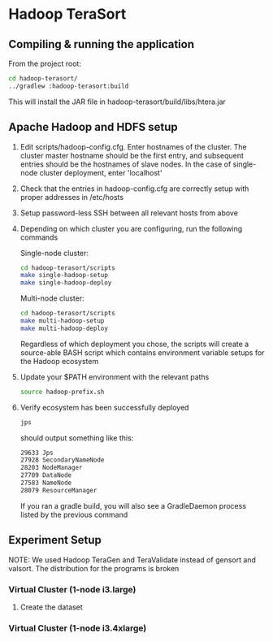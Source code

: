 # Hadoop TeraSort

## Compiling & running the application

From the project root:

```bash
cd hadoop-terasort/
../gradlew :hadoop-terasort:build
```
This will install the JAR file in hadoop-terasort/build/libs/htera.jar

## Apache Hadoop and HDFS setup

1. Edit scripts/hadoop-config.cfg. Enter hostnames of the cluster. The cluster master hostname should be the first entry,
and subsequent entries should be the hostnames of slave nodes. In the case of single-node cluster deployment, enter 'localhost'
2. Check that the entries in hadoop-config.cfg are correctly setup with proper addresses in /etc/hosts
3. Setup password-less SSH between all relevant hosts from above
4. Depending on which cluster you are configuring, run the following commands

    Single-node cluster:
    ```bash
    cd hadoop-terasort/scripts
    make single-hadoop-setup
    make single-hadoop-deploy
    ```

    Multi-node cluster:
    ```bash
    cd hadoop-terasort/scripts
    make multi-hadoop-setup
    make multi-hadoop-deploy
    ```

    Regardless of which deployment you chose, the scripts will create a source-able BASH script which contains environment
    variable setups for the Hadoop ecosystem

5. Update your $PATH environment with the relevant paths
    ```bash
    source hadoop-prefix.sh
    ```

6. Verify ecosystem has been successfully deployed

    ```bash
    jps
    ```
    should output something like this:

    ```bash
    29633 Jps
    27928 SecondaryNameNode
    28203 NodeManager
    27709 DataNode
    27583 NameNode
    28079 ResourceManager
    ```

    If you ran a gradle build, you will also see a GradleDaemon process listed by the previous command

## Experiment Setup

NOTE: We used Hadoop TeraGen and TeraValidate instead of gensort and valsort. The distribution for the programs is broken

### Virtual Cluster (1-node i3.large)

1. Create the dataset

### Virtual Cluster (1-node i3.4xlarge)






